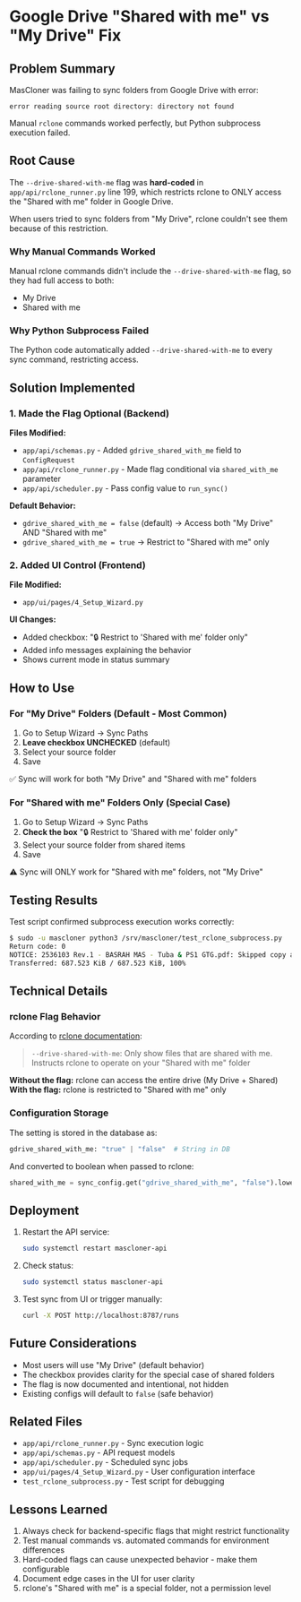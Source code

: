 # Google Drive "Shared with me" vs "My Drive" Fix

## Problem Summary

MasCloner was failing to sync folders from Google Drive with error:
```
error reading source root directory: directory not found
```

Manual `rclone` commands worked perfectly, but Python subprocess execution failed.

## Root Cause

The `--drive-shared-with-me` flag was **hard-coded** in `app/api/rclone_runner.py` line 199, which restricts rclone to ONLY access the "Shared with me" folder in Google Drive.

When users tried to sync folders from "My Drive", rclone couldn't see them because of this restriction.

### Why Manual Commands Worked

Manual rclone commands didn't include the `--drive-shared-with-me` flag, so they had full access to both:
- My Drive
- Shared with me

### Why Python Subprocess Failed

The Python code automatically added `--drive-shared-with-me` to every sync command, restricting access.

## Solution Implemented

### 1. Made the Flag Optional (Backend)

**Files Modified:**
- `app/api/schemas.py` - Added `gdrive_shared_with_me` field to `ConfigRequest`
- `app/api/rclone_runner.py` - Made flag conditional via `shared_with_me` parameter
- `app/api/scheduler.py` - Pass config value to `run_sync()`

**Default Behavior:**
- `gdrive_shared_with_me = false` (default) → Access both "My Drive" AND "Shared with me"
- `gdrive_shared_with_me = true` → Restrict to "Shared with me" only

### 2. Added UI Control (Frontend)

**File Modified:**
- `app/ui/pages/4_Setup_Wizard.py`

**UI Changes:**
- Added checkbox: "🔒 Restrict to 'Shared with me' folder only"
- Added info messages explaining the behavior
- Shows current mode in status summary

## How to Use

### For "My Drive" Folders (Default - Most Common)

1. Go to Setup Wizard → Sync Paths
2. **Leave checkbox UNCHECKED** (default)
3. Select your source folder
4. Save

✅ Sync will work for both "My Drive" and "Shared with me" folders

### For "Shared with me" Folders Only (Special Case)

1. Go to Setup Wizard → Sync Paths
2. **Check the box** "🔒 Restrict to 'Shared with me' folder only"
3. Select your source folder from shared items
4. Save

⚠️ Sync will ONLY work for "Shared with me" folders, not "My Drive"

## Testing Results

Test script confirmed subprocess execution works correctly:

```bash
$ sudo -u mascloner python3 /srv/mascloner/test_rclone_subprocess.py
Return code: 0
NOTICE: 2536103 Rev.1 - BASRAH MAS - Tuba & PS1 GTG.pdf: Skipped copy as --dry-run is set (size 687.523Ki)
Transferred: 687.523 KiB / 687.523 KiB, 100%
```

## Technical Details

### rclone Flag Behavior

According to [rclone documentation](https://rclone.org/drive/#drive-shared-with-me):

> `--drive-shared-with-me`: Only show files that are shared with me. Instructs rclone to operate on your "Shared with me" folder

**Without the flag:** rclone can access the entire drive (My Drive + Shared)
**With the flag:** rclone is restricted to "Shared with me" only

### Configuration Storage

The setting is stored in the database as:
```python
gdrive_shared_with_me: "true" | "false"  # String in DB
```

And converted to boolean when passed to rclone:
```python
shared_with_me = sync_config.get("gdrive_shared_with_me", "false").lower() == "true"
```

## Deployment

1. Restart the API service:
   ```bash
   sudo systemctl restart mascloner-api
   ```

2. Check status:
   ```bash
   sudo systemctl status mascloner-api
   ```

3. Test sync from UI or trigger manually:
   ```bash
   curl -X POST http://localhost:8787/runs
   ```

## Future Considerations

- Most users will use "My Drive" (default behavior)
- The checkbox provides clarity for the special case of shared folders
- The flag is now documented and intentional, not hidden
- Existing configs will default to `false` (safe behavior)

## Related Files

- `app/api/rclone_runner.py` - Sync execution logic
- `app/api/schemas.py` - API request models
- `app/api/scheduler.py` - Scheduled sync jobs
- `app/ui/pages/4_Setup_Wizard.py` - User configuration interface
- `test_rclone_subprocess.py` - Test script for debugging

## Lessons Learned

1. Always check for backend-specific flags that might restrict functionality
2. Test manual commands vs. automated commands for environment differences
3. Hard-coded flags can cause unexpected behavior - make them configurable
4. Document edge cases in the UI for user clarity
5. rclone's "Shared with me" is a special folder, not a permission level
